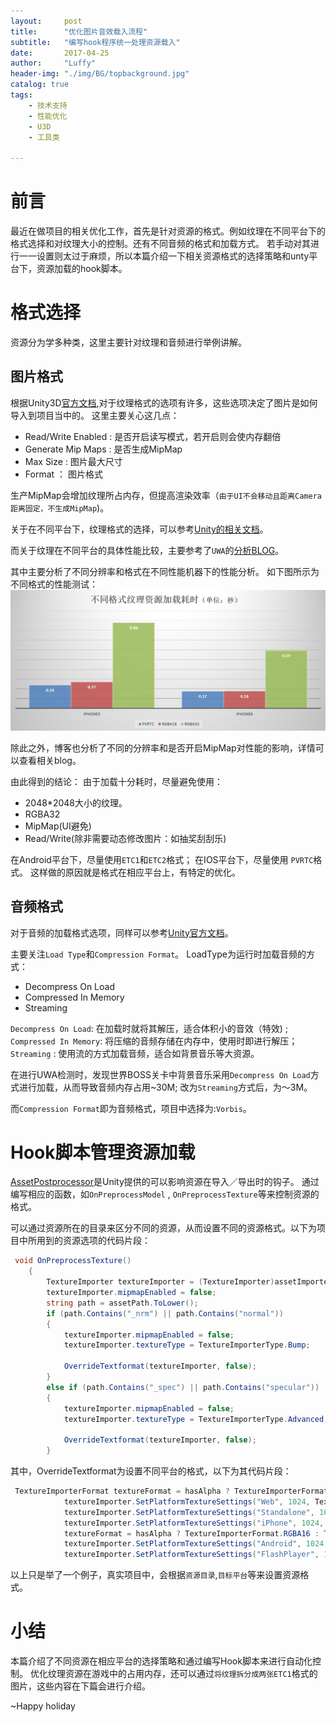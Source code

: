 ```yaml
---
layout:     post
title:      "优化图片音效载入流程"
subtitle:   "编写hook程序统一处理资源载入"
date:       2017-04-25
author:     "Luffy"
header-img: "./img/BG/topbackground.jpg"
catalog: true
tags:
    - 技术支持
    - 性能优化
    - U3D
    - 工具类

---
```


# 前言
最近在做项目的相关优化工作，首先是针对资源的格式。例如纹理在不同平台下的格式选择和对纹理大小的控制。还有不同音频的格式和加载方式。 若手动对其进行一一设置则太过于麻烦，所以本篇介绍一下相关资源格式的选择策略和unty平台下，资源加载的hook脚本。

# 格式选择
资源分为学多种类，这里主要针对纹理和音频进行举例讲解。

## 图片格式
根据Unity3D[官方文档](https://docs.unity3d.com/Manual/class-TextureImporter.html),对于纹理格式的选项有许多，这些选项决定了图片是如何导入到项目当中的。 这里主要关心这几点：

* Read/Write Enabled : 是否开启读写模式，若开启则会使内存翻倍 
* Generate Mip Maps : 是否生成MipMap
* Max Size : 图片最大尺寸
* Format ： 图片格式

生产MipMap会增加纹理所占内存，但提高渲染效率（`由于UI不会移动且距离Camera距离固定，不生成MipMap`)。

关于在不同平台下，纹理格式的选择，可以参考[Unity的相关文档](https://docs.unity3d.com/Manual/class-TextureImporterOverride.html)。

而关于纹理在不同平台的具体性能比较，主要参考了`UWA`的[分析BLOG](https://blog.uwa4d.com/archives/LoadingPerformance_Texture.html)。

其中主要分析了不同分辨率和格式在不同性能机器下的性能分析。
如下图所示为不同格式的性能测试：
![不同纹理格式的性能测试](/img/U3D/Performance/UWATextureFormat.jpg)

除此之外，博客也分析了不同的分辨率和是否开启MipMap对性能的影响，详情可以查看相关blog。

由此得到的结论： 由于加载十分耗时，尽量避免使用：

* 2048*2048大小的纹理。
* RGBA32
* MipMap(UI避免)
* Read/Write(除非需要动态修改图片：如抽奖刮刮乐) 

在Android平台下，尽量使用`ETC1`和`ETC2`格式； 在IOS平台下，尽量使用 `PVRTC`格式。  这样做的原因就是格式在相应平台上，有特定的优化。

## 音频格式
对于音频的加载格式选项，同样可以参考[Unity官方文档](https://docs.unity3d.com/Manual/class-AudioClip.html)。

主要关注`Load Type`和`Compression Format`。
LoadType为运行时加载音频的方式：

* Decompress On Load
* Compressed In Memory
* Streaming

`Decompress On Load`: 在加载时就将其解压，适合体积小的音效（特效) ; `Compressed In Memory`: 将压缩的音频存储在内存中，使用时即进行解压；`Streaming` : 使用流的方式加载音频，适合如背景音乐等大资源。

在进行UWA检测时，发现世界BOSS关卡中背景音乐采用`Decompress On Load`方式进行加载，从而导致音频内存占用~30M; 改为`Streaming`方式后，为～3M。

而`Compression Format`即为音频格式，项目中选择为:`Vorbis`。

# Hook脚本管理资源加载
[AssetPostprocessor](https://docs.unity3d.com/ScriptReference/AssetPostprocessor.html)是Unity提供的可以影响资源在导入／导出时的钩子。 通过编写相应的函数，如`OnPreprocessModel` , `OnPreprocessTexture`等来控制资源的格式。

可以通过资源所在的目录来区分不同的资源，从而设置不同的资源格式。以下为项目中所用到的资源选项的代码片段：

```cs
 void OnPreprocessTexture()
    {
        TextureImporter textureImporter = (TextureImporter)assetImporter;
        textureImporter.mipmapEnabled = false;
        string path = assetPath.ToLower();
        if (path.Contains("_nrm") || path.Contains("normal"))
        {
            textureImporter.mipmapEnabled = false;
            textureImporter.textureType = TextureImporterType.Bump;

            OverrideTextformat(textureImporter, false);
        }
        else if (path.Contains("_spec") || path.Contains("specular"))
        {
            textureImporter.mipmapEnabled = false;
            textureImporter.textureType = TextureImporterType.Advanced;

            OverrideTextformat(textureImporter, false);
        }
```

其中，OverrideTextformat为设置不同平台的格式，以下为其代码片段：

```cs
 TextureImporterFormat textureFormat = hasAlpha ? TextureImporterFormat.PVRTC_RGBA4 : TextureImporterFormat.PVRTC_RGB4;
            textureImporter.SetPlatformTextureSettings("Web", 1024, TextureImporterFormat.AutomaticCompressed);
            textureImporter.SetPlatformTextureSettings("Standalone", 1024, TextureImporterFormat.AutomaticCompressed);
            textureImporter.SetPlatformTextureSettings("iPhone", 1024, textureFormat);
            textureFormat = hasAlpha ? TextureImporterFormat.RGBA16 : TextureImporterFormat.ETC_RGB4;
            textureImporter.SetPlatformTextureSettings("Android", 1024, textureFormat);
            textureImporter.SetPlatformTextureSettings("FlashPlayer", 1024, TextureImporterFormat.AutomaticCompressed);
```

以上只是举了一个例子，真实项目中，会根据`资源目录`,`目标平台`等来设置资源格式。  

# 小结
本篇介绍了不同资源在相应平台的选择策略和通过编写Hook脚本来进行自动化控制。  优化纹理资源在游戏中的占用内存，还可以通过`将纹理拆分成两张ETC1`格式的图片，这些内容在下篇会进行介绍。

~Happy holiday
